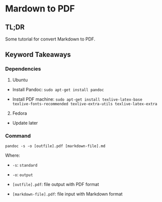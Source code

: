 # Mardown to PDF

## TL;DR

Some tutorial for convert Markdown to PDF.

## Keyword Takeaways

### Dependencies

1. Ubuntu

- Install Pandoc: `sudo apt-get install pandoc`

- Install PDF machine: `sudo apt-get install texlive-latex-base texlive-fonts-recommended texlive-extra-utils texlive-latex-extra`

2. Fedora

- Update later

### Command

`pandoc -s -o [outfile].pdf [markdown-file].md`

Where:
- `-s`: `standard`

- `-o`: `output`

- `[outfile].pdf`: file output with PDF format

- `[markdown-file].pdf`: file input with Markdown format

